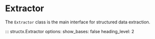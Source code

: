 # Extractor

The `Extractor` class is the main interface for structured data extraction.

::: structx.Extractor
    options:
      show_bases: false
      heading_level: 2